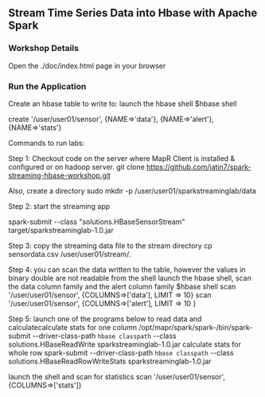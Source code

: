 ## Stream Time Series Data into Hbase with Apache Spark


### Workshop Details

Open the ./doc/index.html page in your browser


### Run the Application

Create an hbase table to write to:
launch the hbase shell
$hbase shell

create '/user/user01/sensor', {NAME=>'data'}, {NAME=>'alert'}, {NAME=>'stats'}

Commands to run labs:

Step 1: Checkout code on the server where MapR Client is installed & configured or on hadoop server. 
git clone https://github.com/jatin7/spark-streaming-hbase-workshop.git

Also, create a directory 
sudo mkdir -p /user/user01/sparkstreaminglab/data

Step 2: start the streaming app

spark-submit --class "solutions.HBaseSensorStream" target/sparkstreaminglab-1.0.jar

Step 3: copy the streaming data file to the stream directory
cp sensordata.csv  /user/user01/stream/.

Step 4: you can scan the data written to the table, however the values in binary double are not readable from the shell
launch the hbase shell,  scan the data column family and the alert column family 
$hbase shell
scan '/user/user01/sensor',  {COLUMNS=>['data'],  LIMIT => 10}
scan '/user/user01/sensor',  {COLUMNS=>['alert'],  LIMIT => 10 }

Step 5: launch one of the programs below to read data and calculatecalculate stats for one column
/opt/mapr/spark/spark-<version>/bin/spark-submit --driver-class-path `hbase classpath` --class solutions.HBaseReadWrite sparkstreaminglab-1.0.jar
calculate stats for whole row
spark-submit --driver-class-path `hbase classpath` --class solutions.HBaseReadRowWriteStats sparkstreaminglab-1.0.jar

launch the shell and scan for statistics
scan '/user/user01/sensor',  {COLUMNS=>['stats']}


